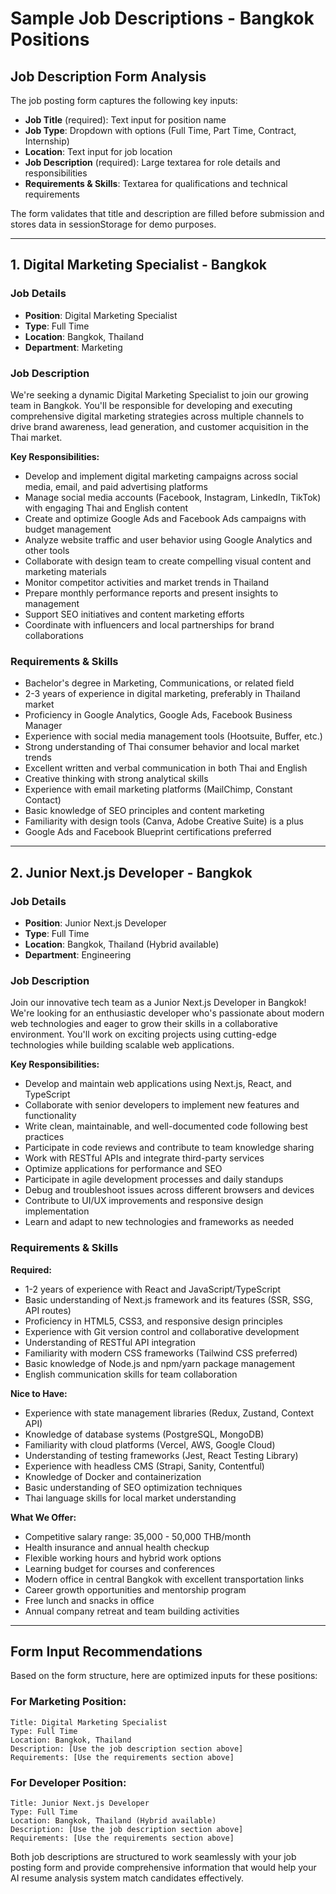 # Sample Job Descriptions - Bangkok Positions

## Job Description Form Analysis

The job posting form captures the following key inputs:
- **Job Title** (required): Text input for position name
- **Job Type**: Dropdown with options (Full Time, Part Time, Contract, Internship)
- **Location**: Text input for job location
- **Job Description** (required): Large textarea for role details and responsibilities
- **Requirements & Skills**: Textarea for qualifications and technical requirements

The form validates that title and description are filled before submission and stores data in sessionStorage for demo purposes.

---

## 1. Digital Marketing Specialist - Bangkok

### Job Details
- **Position**: Digital Marketing Specialist
- **Type**: Full Time
- **Location**: Bangkok, Thailand
- **Department**: Marketing

### Job Description
We're seeking a dynamic Digital Marketing Specialist to join our growing team in Bangkok. You'll be responsible for developing and executing comprehensive digital marketing strategies across multiple channels to drive brand awareness, lead generation, and customer acquisition in the Thai market.

**Key Responsibilities:**
- Develop and implement digital marketing campaigns across social media, email, and paid advertising platforms
- Manage social media accounts (Facebook, Instagram, LinkedIn, TikTok) with engaging Thai and English content
- Create and optimize Google Ads and Facebook Ads campaigns with budget management
- Analyze website traffic and user behavior using Google Analytics and other tools
- Collaborate with design team to create compelling visual content and marketing materials
- Monitor competitor activities and market trends in Thailand
- Prepare monthly performance reports and present insights to management
- Support SEO initiatives and content marketing efforts
- Coordinate with influencers and local partnerships for brand collaborations

### Requirements & Skills
- Bachelor's degree in Marketing, Communications, or related field
- 2-3 years of experience in digital marketing, preferably in Thailand market
- Proficiency in Google Analytics, Google Ads, Facebook Business Manager
- Experience with social media management tools (Hootsuite, Buffer, etc.)
- Strong understanding of Thai consumer behavior and local market trends
- Excellent written and verbal communication in both Thai and English
- Creative thinking with strong analytical skills
- Experience with email marketing platforms (MailChimp, Constant Contact)
- Basic knowledge of SEO principles and content marketing
- Familiarity with design tools (Canva, Adobe Creative Suite) is a plus
- Google Ads and Facebook Blueprint certifications preferred

---

## 2. Junior Next.js Developer - Bangkok

### Job Details
- **Position**: Junior Next.js Developer
- **Type**: Full Time
- **Location**: Bangkok, Thailand (Hybrid available)
- **Department**: Engineering

### Job Description
Join our innovative tech team as a Junior Next.js Developer in Bangkok! We're looking for an enthusiastic developer who's passionate about modern web technologies and eager to grow their skills in a collaborative environment. You'll work on exciting projects using cutting-edge technologies while building scalable web applications.

**Key Responsibilities:**
- Develop and maintain web applications using Next.js, React, and TypeScript
- Collaborate with senior developers to implement new features and functionality
- Write clean, maintainable, and well-documented code following best practices
- Participate in code reviews and contribute to team knowledge sharing
- Work with RESTful APIs and integrate third-party services
- Optimize applications for performance and SEO
- Participate in agile development processes and daily standups
- Debug and troubleshoot issues across different browsers and devices
- Contribute to UI/UX improvements and responsive design implementation
- Learn and adapt to new technologies and frameworks as needed

### Requirements & Skills
**Required:**
- 1-2 years of experience with React and JavaScript/TypeScript
- Basic understanding of Next.js framework and its features (SSR, SSG, API routes)
- Proficiency in HTML5, CSS3, and responsive design principles
- Experience with Git version control and collaborative development
- Understanding of RESTful API integration
- Familiarity with modern CSS frameworks (Tailwind CSS preferred)
- Basic knowledge of Node.js and npm/yarn package management
- English communication skills for team collaboration

**Nice to Have:**
- Experience with state management libraries (Redux, Zustand, Context API)
- Knowledge of database systems (PostgreSQL, MongoDB)
- Familiarity with cloud platforms (Vercel, AWS, Google Cloud)
- Understanding of testing frameworks (Jest, React Testing Library)
- Experience with headless CMS (Strapi, Sanity, Contentful)
- Knowledge of Docker and containerization
- Basic understanding of SEO optimization techniques
- Thai language skills for local market understanding

**What We Offer:**
- Competitive salary range: 35,000 - 50,000 THB/month
- Health insurance and annual health checkup
- Flexible working hours and hybrid work options
- Learning budget for courses and conferences
- Modern office in central Bangkok with excellent transportation links
- Career growth opportunities and mentorship program
- Free lunch and snacks in office
- Annual company retreat and team building activities

---

## Form Input Recommendations

Based on the form structure, here are optimized inputs for these positions:

### For Marketing Position:
```
Title: Digital Marketing Specialist
Type: Full Time
Location: Bangkok, Thailand
Description: [Use the job description section above]
Requirements: [Use the requirements section above]
```

### For Developer Position:
```
Title: Junior Next.js Developer
Type: Full Time
Location: Bangkok, Thailand (Hybrid available)
Description: [Use the job description section above]
Requirements: [Use the requirements section above]
```

Both job descriptions are structured to work seamlessly with your job posting form and provide comprehensive information that would help your AI resume analysis system match candidates effectively.
